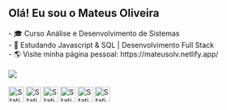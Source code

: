 ## Olá! Eu sou o Mateus Oliveira
<div>
  - 🎓 Curso Análise e Desenvolvimento de Sistemas<br>
  - 📖 Estudando Javascript & SQL | Desenvolvimento Full Stack <br>
  - 🌎 Visite minha página pessoal: https://mateusolv.netlify.app/
</div>


<div><br>
  <img src="https://github-readme-stats.vercel.app/api/top-langs/?username=Mateus-olv-dev&layout=compact&show_icons=true&theme=github_dark" style="display: block; margin-left: auto; margin-right: auto;">
</div>



 <div><br>
      <img alt="Static Badge" src="https://img.shields.io/badge/HTML5-orange?style=for-the-badge&logo=html5&logoColor=white" height="30px">
      <img alt="Static Badge" src="https://img.shields.io/badge/CSS3-blue?style=for-the-badge&logo=css3&logoColor=white" height="30px">
      <img alt="Static Badge" src="https://img.shields.io/badge/JavaScript-yellow?style=for-the-badge&logo=Javascript&logoColor=white" height="30px">
      <img alt="Static Badge" src="https://img.shields.io/badge/POSTGRESQL-4169E1?style=for-the-badge&logo=postgresql&logoColor=white" height="30px">
      <img alt="Static Badge" src="https://img.shields.io/badge/GIT-%23F05032?style=for-the-badge&logo=git&logoColor=white" height="30px">
      <img alt="Static Badge" src="https://img.shields.io/badge/SASS-CC6699?style=for-the-badge&logo=sass&logoColor=%23fff" height="30px">
    </div>
